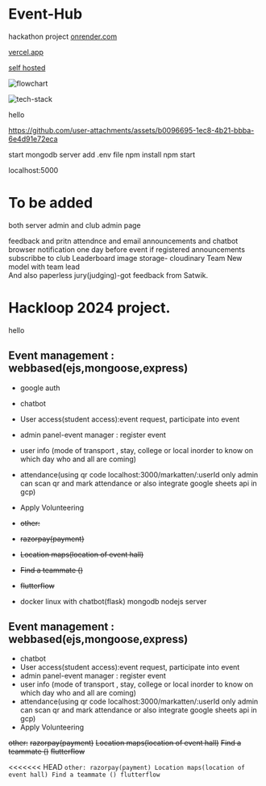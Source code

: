 # Event-Hub
hackathon project
[onrender.com](https://nmamitevents.onrender.com/)

[vercel.app](https://hackloopwinner.vercel.app/)

[self hosted](https://x.eventshub.tech/)

![flowchart](https://github.com/user-attachments/assets/4fc290ed-7639-412a-b9c3-214ac18c9240)

![tech-stack](https://github.com/user-attachments/assets/6af7ae60-1118-4878-a39c-f6447b5a71ee)


hello

https://github.com/user-attachments/assets/b0096695-1ec8-4b21-bbba-6e4d91e72eca


start mongodb server
add .env file
npm install
npm start

localhost:5000

# To be added

both server admin and club admin page





feedback and pritn attendnce
and email announcements and chatbot
browser notification one day before event if registered
announcements subscribbe to club
Leaderboard
image storage- cloudinary
Team
New model with team lead
<br>
And also paperless jury(judging)-got feedback from Satwik.

# Hackloop 2024 project.
hello

## Event management : webbased(ejs,mongoose,express) 
* google auth
* chatbot
* User access(student access):event request, participate into event
* admin panel-event manager : register event
* user info (mode of transport , stay, college or local inorder to know on which day who and all are coming)
* attendance(using qr code localhost:3000/markatten/:userId only admin can scan qr and mark attendance  or also integrate google sheets api in gcp)
* Apply Volunteering

* ~~other:~~
* ~~razorpay(payment)~~
* ~~Location maps(location of event hall)~~
* ~~Find a teammate ()~~
* ~~flutterflow~~

* docker linux with chatbot(flask) mongodb nodejs server


## Event management : webbased(ejs,mongoose,express) 
* chatbot
* User access(student access):event request, participate into event
* admin panel-event manager : register event
* user info (mode of transport , stay, college or local inorder to know on which day who and all are coming)
* attendance(using qr code localhost:3000/markatten/:userId only admin can scan qr and mark attendance  or also integrate google sheets api in gcp)
* Apply Volunteering

~~other:~~
~~razorpay(payment)~~
~~Location maps(location of event hall)~~
~~Find a teammate ()~~
~~flutterflow~~

<<<<<<< HEAD
`
other:
razorpay(payment)
Location maps(location of event hall)
Find a teammate ()
flutterflow
`
